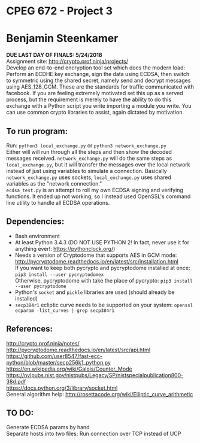 # CPEG 672 - Project 3
# Benjamin Steenkamer
__DUE LAST DAY OF FINALS: 5/24/2018__  
Assignment site: http://crypto.prof.ninja/projects/  
Develop an end-to-end encryption tool set which does the modern load:
Perform an ECDHE key exchange, sign the data using ECDSA, then switch to
symmetric using the shared secret, namely send and decrypt messages using
AES_128_GCM. These are the standards for traffic communicated with facebook. If
you are feeling extremely motivated set this up as a served process, but the
requirement is merely to have the ability to do this exchange with a Python
script you write importing a module you write. You can use common crypto
libraries to assist, again dictated by motivation.

## To run program:
Run: `python3 local_exchange.py` or `python3 network_exchange.py`  
Either will will run through all the steps and then show the decoded messages received.
`network_exchange.py` will do the same steps as `local_exchange.py`, but it will transfer the messages over the local
network instead of just using variables to simulate a connection.
Basically `network_exchange.py` uses sockets, `local_exchange.py` uses shared variables as the "network connection."  
`ecdsa_test.py` is an attempt to roll my own ECDSA signing and verifying functions. It ended up not working, 
so I instead used OpenSSL's command line utility to handle all ECDSA operations.

## Dependencies:  
* Bash environment  
* At least Python 3.4.3 (DO NOT USE PYTHON 2! In fact, never use it for anything ever!: https://pythonclock.org/)  
* Needs a version of Cryptodome that supports AES in GCM mode: http://pycryptodome.readthedocs.io/en/latest/src/installation.html  
If you want to keep both pycrypto and pycryptodome installed at once: `pip3 install --user pycryptodomex`  
Otherwise, pycryptodome with take the place of pycrypto: `pip3 install --user pycryptodome` 
* Python's `socket` and `pickle` libraries are used (should already be installed)  
* `secp384r1` ecliptic curve needs to be supported on your system: `openssl ecparam -list_curves | grep secp384r1`  

## References:  
http://crypto.prof.ninja/notes/  
http://pycryptodome.readthedocs.io/en/latest/src/api.html  
https://github.com/user8547/fast-ecc-python/blob/master/secp256k1_python.py  
https://en.wikipedia.org/wiki/Galois/Counter_Mode  
https://nvlpubs.nist.gov/nistpubs/Legacy/SP/nistspecialpublication800-38d.pdf  
https://docs.python.org/3/library/socket.html  
General algorithm help: http://rosettacode.org/wiki/Elliptic_curve_arithmetic

## TO DO:  
Generate ECDSA params by hand  
Separate hosts into two files; Run connection over TCP instead of UCP